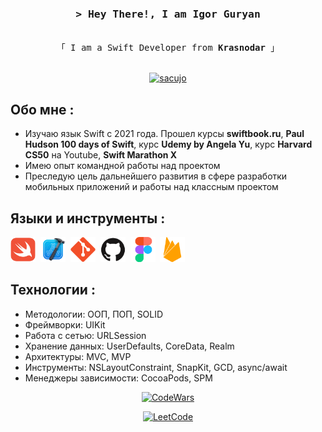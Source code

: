 <!-- Intro  -->
<h3 align="center">
        <samp>&gt; Hey There!, I am
                <b>Igor Guryan</b>
        </samp>
</h3>


<p align="center"> 
  <samp>
    <br>
    「 I am a Swift Developer from <b>Krasnodar</b> 」
    <br>
    <br>
  </samp>
</p>


<p align="center"> 
        <a href="https://sacujo.t.me" target="_blank">
          <img src="https://img.shields.io/badge/Telegram-2CA5E0?style=for-the-badge&logo=telegram&logoColor=white" alt="sacujo" />
        </a>
</p>

Обо мне :
------
- Изучаю язык Swift с 2021 года. Прошел курсы **swiftbook.ru**, **Paul Hudson 100 days of Swift**, курс **Udemy by Angela Yu**, курс **Harvard CS50** на Youtube, **Swift Marathon X**
- Имею опыт командной работы над проектом
- Преследую цель дальнейшего развития в сфере разработки мобильных приложений и работы над классным проектом

Языки и инструменты :
------
<div>
  <img src="https://github.com/devicons/devicon/blob/master/icons/swift/swift-original.svg" title="Swift" alt="Swift" width="40" height="40"/>&nbsp;
  <img src="https://github.com/devicons/devicon/blob/master/icons/xcode/xcode-original.svg" title="XCode" alt="XCode" width="40" height="40"/>&nbsp;
  <img src="https://github.com/devicons/devicon/blob/master/icons/git/git-original.svg" title="Git" alt="Git" width="40" height="40"/>&nbsp;
  <img src="https://github.com/devicons/devicon/blob/master/icons/github/github-original.svg" title="GitHub" alt="GitHub" width="40" height="40"/>&nbsp;
  <img src="https://github.com/devicons/devicon/blob/master/icons/figma/figma-original.svg" title="Figma" alt="Figma" width="40" height="40"/>&nbsp;
  <img src="https://github.com/devicons/devicon/blob/master/icons/firebase/firebase-plain.svg" title="Firebase" alt="Firebase" width="40" height="40"/>&nbsp;
</div>

Технологии :
------
- Методологии: ООП, ПОП, SOLID
- Фреймворки: UIKit
- Работа с сетью: URLSession
- Хранение данных: UserDefaults, CoreData, Realm
- Архитектуры: MVC, MVP
- Инструменты: NSLayoutConstraint, SnapKit, GCD, async/await
- Менеджеры зависимости: CocoaPods, SPM

<p align="center"> 
        <a href="https://www.codewars.com/users/Sacujo" tatget="_blank">
          <img src="https://www.codewars.com/users/Sacujo/badges/large" alt="CodeWars" />
        </a>
</p>


<p align="center"> 
        <a href="https://leetcode.com/Sacujo" tatget="_blank">
          <img src="https://leetcard.jacoblin.cool/Sacujo?theme=dark&font=Domine" alt="LeetCode" />
        </a>
</p>



